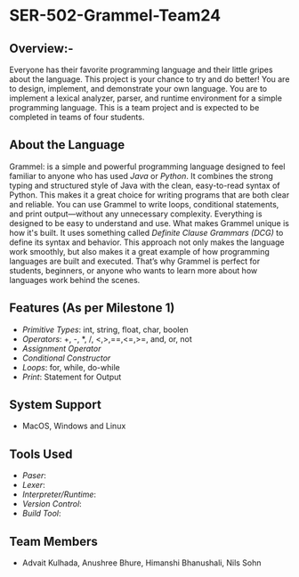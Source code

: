 # SER-502-Grammel-Team24
## Overview:-
Everyone has their favorite programming language and their little gripes about the language. This project is your chance to try and do better! You are to design, implement, and demonstrate your own language. You are to implement a lexical analyzer, parser, and runtime environment for a simple programming language. This is a team project and is expected to be completed in teams of four students.

## About the Language
Grammel: is a simple and powerful programming language designed to feel familiar to anyone who has used *Java* or *Python*. It combines the strong typing and structured style of Java with the clean, easy-to-read syntax of Python. This makes it a great choice for writing programs that are both clear and reliable.
You can use Grammel to write loops, conditional statements, and print output—without any unnecessary complexity. Everything is designed to be easy to understand and use.
What makes Grammel unique is how it's built. It uses something called *Definite Clause Grammars (DCG)* to define its syntax and behavior. This approach not only makes the language work smoothly, but also makes it a great example of how programming languages are built and executed. That’s why Grammel is perfect for students, beginners, or anyone who wants to learn more about how languages work behind the scenes.

## Features (As per Milestone 1)
- *Primitive Types*: int, string, float, char, boolen
- *Operators*: +, -, *, /, <,>,==,<=,>=, and, or, not
- *Assignment Operator*
- *Conditional Constructor*
- *Loops*: for, while, do-while
- *Print*: Statement for Output

## System Support
- MacOS, Windows and Linux

## Tools Used
- *Paser*:
- *Lexer*:
- *Interpreter/Runtime*:
- *Version Control*:
- *Build Tool*:

## Team Members
- Advait Kulhada, Anushree Bhure, Himanshi Bhanushali, Nils Sohn
